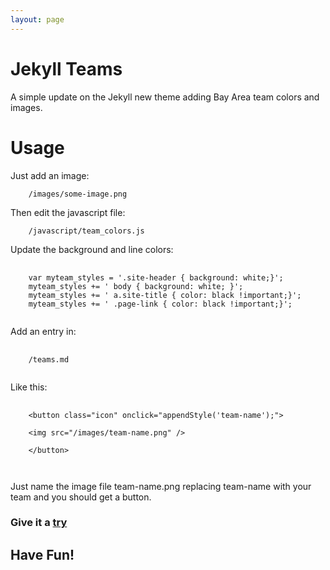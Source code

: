 ```yaml
---
layout: page
---
```


<h1>Jekyll Teams</h1>
A simple update on the Jekyll new theme adding Bay Area team colors and images.

<h1>Usage</h1>

Just add an image:

<pre><code>    /images/some-image.png</code></pre>

Then edit the javascript file:

<pre><code>    /javascript/team_colors.js</code></pre>

Update the background and line colors:
<pre>
  <code>
    var myteam_styles = '.site-header { background: white;}';
    myteam_styles += ' body { background: white; }';
    myteam_styles += ' a.site-title { color: black !important;}';
    myteam_styles += ' .page-link { color: black !important;}';
  </code>
</pre>

Add an entry in:

<pre>
  <code>
    /teams.md
  </code>
</pre>

Like this:
<pre>
  <code>
    &lt;button class=&quot;icon&quot; onclick=&quot;appendStyle('team-name');&quot;&gt; <br />
    &lt;img src=&quot;/images/team-name.png&quot; /&gt;<br />
    &lt;/button&gt;<br />
  </code>
</pre>

Just name the image file team-name.png replacing team-name with your team and you should get a button.
<h3>Give it a <a href="/teams">try</a></h3>

<h2>Have Fun!</h2>